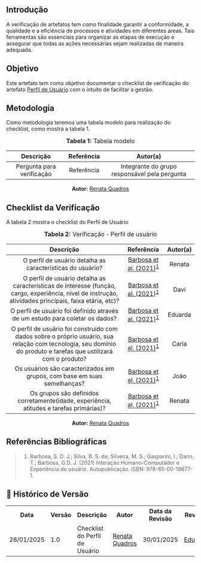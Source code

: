 ## Introdução
A verificação de artefatos tem como finalidade garantir a conformidade, a qualidade e a eficiência de processos e atividades em diferentes áreas. Tais ferramentas são essenciais para organizar as etapas de execução e assegurar que todas as ações necessárias sejam realizadas de maneira adequada. 

## Objetivo
Este artefato tem como objetivo documentar o checklist de verificação do artefato [Perfil de Usuário](../../PerfilUsuario/PerfilUser.md) com o intuito de facilitar a gestão.

## Metodologia
Como metodologia teremos uma tabela modelo para realização do checklist, como mostra a tabela 1. 

<center>
<font size="3"><b>Tabela 1:</b> Tabela modelo </font>

| Descrição | Referência | Autor(a) |
|:---------:|:---------:|:-----------:|
| Pergunta para verificação | Referência | Integrante do grupo responsável pela pergunta |

<p align="center"><b>Autor:</b> <a href="https://github.com/Renatinha28">Renata Quadros</a></p> 
</center>

## Checklist da Verificação
A tabela 2 mostra o checklist do Perfil de Usuário

<center>
<font size="3"><b>Tabela 2:</b> Verificação - Perfil de usuário </font>

| Descrição | Referência | Autor(a) |
|:---------:|:---------:|:-----------:|
| O perfil de usuário detalha as características do usuário? | [Barbosa et al. (2021)](../../assets/images/PU1.png)<sup>[1](#ref1) | Renata |
| O perfil de usuário detalha as características de interesse (função, cargo, experiência, nível de instrução, atividades principais, faixa etária, etc)? | [Barbosa et al. (2021)](../../assets/images/PU2.png)<sup>[1](#ref1) | Davi |
| O perfil de usuário foi definido através de um estudo para coletar os dados? | [Barbosa et al. (2021)](../../assets/images/PU3.png)<sup>[1](#ref1) | Eduarda |
| O perfil de usuário foi construído com dados sobre o próprio usuário, sua relação com tecnologia, seu domínio do produto e tarefas que ustilizará com o produto? | [Barbosa et al. (2021)](../../assets/images/PU4.png)<sup>[1](#ref1) | Carla |
| Os usuários são caracterizados em grupos, com base em suas semelhanças? | [Barbosa et al. (2021)](../../assets/images/PU5.png)<sup>[1](#ref1) | João |
| Os grupos são definidos corretamente(idade, experiência, atitudes e tarefas primárias)? |[Barbosa et al. (2021)](../../assets/images/PU6.png)<sup>[1](#ref1) | Renata |

<p align="center"><b>Autor:</b> <a href="https://github.com/Renatinha28">Renata Quadros</a></p> 
</center>

## Referências Bibliográficas
> 1. <a id="ref1"></a> Barbosa, S. D. J.; Silva, B. S. da; Silveira, M. S.; Gasparini, I.; Darin, T.; Barbosa, G.D. J. (2021) Interação Humano-Computador e Experiência do usuário. Autopublicação. ISBN: 978-65-00-19677-1.

## :round_pushpin: Histórico de Versão 

<div align="center">
    <table>
        <tr>
            <th>Data</th>
            <th>Versão</th>
            <th>Descrição</th>
            <th>Autor</th>
            <th>Data da Revisão</th>
            <th>Revisor</th>
        </tr>
        <tr>
            <td>28/01/2025</td>
            <td>1.0</td>
            <td>Checklist do Perfil de Usuário</td>
            <td><a href="https://github.com/Renatinha28">Renata Quadros</a></td>
            <td>30/01/2025</td>
            <td><a href="https://github.com/erteduarda">Eduarda</a></td>
        </tr>
    </table>
</div>

